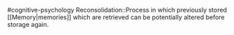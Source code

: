 #cognitive-psychology 
Reconsolidation::Process in which previously stored [[Memory|memories]] which are retrieved can be potentially altered before storage again.
<!--SR:!2024-04-12,2,210-->